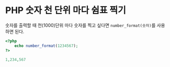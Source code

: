 # PHP 숫자 천 단위 마다 쉼표 찍기

숫자를 출력할 때 천(1000)단위 마다 숫자를 찍고 싶다면 `number_format(숫자)`를 사용하면 된다.
```php
<?php
    echo number_format(1234567);
?>

1,234,567
```

